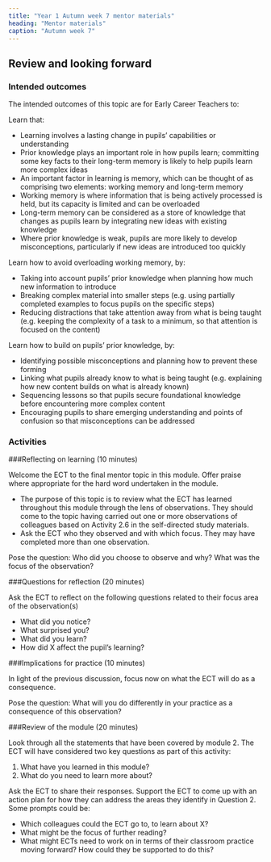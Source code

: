 ```yaml
---
title: "Year 1 Autumn week 7 mentor materials"
heading: "Mentor materials"
caption: "Autumn week 7"
---
```



## Review and looking forward

### Intended outcomes

The intended outcomes of this topic are for Early Career Teachers to:

Learn that:

- Learning involves a lasting change in pupils’ capabilities or understanding
- Prior knowledge plays an important role in how pupils learn; committing some key facts to their long-term memory is likely to help pupils learn more complex ideas
- An important factor in learning is memory, which can be thought of as comprising two elements: working memory and long-term memory
- Working memory is where information that is being actively processed is held, but its capacity is limited and can be overloaded
- Long-term memory can be considered as a store of knowledge that changes as pupils learn by integrating new ideas with existing knowledge
- Where prior knowledge is weak, pupils are more likely to develop misconceptions, particularly if new ideas are introduced too quickly

Learn how to avoid overloading working memory, by:

- Taking into account pupils’ prior knowledge when planning how much new information to introduce
- Breaking complex material into smaller steps (e.g. using partially completed examples to focus pupils on the specific steps)
- Reducing distractions that take attention away from what is being taught (e.g. keeping the complexity of a task to a minimum, so that attention is focused on the content)

Learn how to build on pupils’ prior knowledge, by:

- Identifying possible misconceptions and planning how to prevent these forming
- Linking what pupils already know to what is being taught (e.g. explaining how new content builds on what is already known)
- Sequencing lessons so that pupils secure foundational knowledge before encountering more complex content
- Encouraging pupils to share emerging understanding and points of confusion so that misconceptions can be addressed


### Activities

###Reflecting on learning (10 minutes)

Welcome the ECT to the final mentor topic in this module. Offer praise where appropriate for the hard word undertaken in the module.

- The purpose of this topic is to review what the ECT has learned throughout this module through the lens of observations. They should come to the topic having carried out one or more observations of colleagues based on Activity 2.6 in the self-directed study materials.
- Ask the ECT who they observed and with which focus. They may have completed more than one observation.

Pose the question: Who did you choose to observe and why? What was the focus of the observation?

###Questions for reflection (20 minutes)

Ask the ECT to reflect on the following questions related to their focus area of the observation(s)

- What did you notice?
- What surprised you?
- What did you learn?
- How did X affect the pupil’s learning?

###Implications for practice (10 minutes)

In light of the previous discussion, focus now on what the ECT will do as a consequence.

Pose the question: What will you do differently in your practice as a consequence of this observation?

###Review of the module (20 minutes)

Look through all the statements that have been covered by module 2. The ECT will have considered two key questions as part of this activity:

1. What have you learned in this module?
2. What do you need to learn more about?

Ask the ECT to share their responses. Support the ECT to come up with an action plan for how they can address the areas they identify in Question 2. Some prompts could be:

- Which colleagues could the ECT go to, to learn about X?
- What might be the focus of further reading?
- What might ECTs need to work on in terms of their classroom practice moving forward? How could they be supported to do this?

